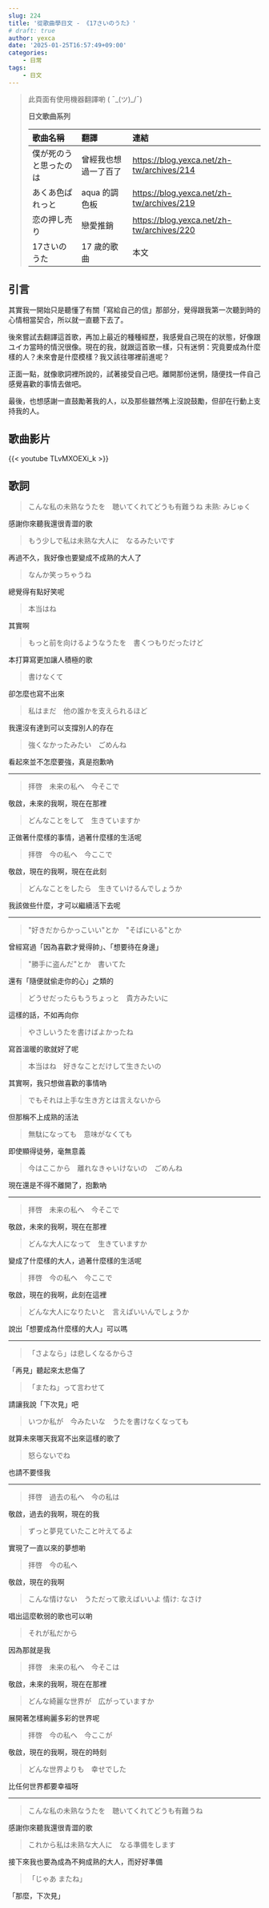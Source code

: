 ```yaml
---
slug: 224
title: '從歌曲學日文 - 《17さいのうた》'
# draft: true
author: yexca
date: '2025-01-25T16:57:49+09:00'
categories:
    - 日常
tags:
    - 日文
---
```


> 此頁面有使用機器翻譯喲 ( ¯\_(ツ)_/¯)
>
> **日文歌曲系列**
>
> | 歌曲名稱 | 翻譯 | 連結 |
> |:-- | :-- | :--|
> | 僕が死のうと思ったのは | 曾經我也想過一了百了 | <https://blog.yexca.net/zh-tw/archives/214> |
> | あくあ色ぱれっと | aqua 的調色板 | <https://blog.yexca.net/zh-tw/archives/219> |
> | 恋の押し売り | 戀愛推銷 | <https://blog.yexca.net/zh-tw/archives/220> |
> | 17さいのうた | 17 歲的歌曲 | 本文 |

## 引言

其實我一開始只是聽懂了有關「寫給自己的信」那部分，覺得跟我第一次聽到時的心情相當契合，所以就一直聽下去了。

後來嘗試去翻譯這首歌，再加上最近的種種經歷，我感覺自己現在的狀態，好像跟ユイカ當時的情況很像。現在的我，就跟這首歌一樣，只有迷惘：究竟要成為什麼樣的人？未來會是什麼模樣？我又該往哪裡前進呢？

正面一點，就像歌詞裡所說的，試著接受自己吧。離開那份迷惘，隨便找一件自己感覺喜歡的事情去做吧。

最後，也想感謝一直鼓勵著我的人，以及那些雖然嘴上沒說鼓勵，但卻在行動上支持我的人。

## 歌曲影片

{{< youtube TLvMXOEXi_k >}}

## 歌詞

> こんな私の未熟なうたを　聴いてくれてどうも有難うね
> 未熟: みじゅく

感謝你來聽我還很青澀的歌

> もう少しで私は未熟な大人に　なるみたいです

再過不久，我好像也要變成不成熟的大人了

> なんか笑っちゃうね

總覺得有點好笑呢

> 本当はね

其實啊

> もっと前を向けるようなうたを　書くつもりだったけど

本打算寫更加讓人積極的歌

> 書けなくて

卻怎麼也寫不出來

> 私はまだ　他の誰かを支えられるほど

我還沒有達到可以支撐別人的存在

> 強くなかったみたい　ごめんね

看起來並不怎麼要強，真是抱歉吶

---

> 拝啓　未来の私へ　今そこで

敬啟，未來的我啊，現在在那裡

> どんなことをして　生きていますか

正做著什麼樣的事情，過著什麼樣的生活呢

> 拝啓　今の私へ　今ここで

敬啟，現在的我啊，現在在此刻

> どんなことをしたら　生きていけるんでしょうか

我該做些什麼，才可以繼續活下去呢

---

> "好きだからかっこいい"とか　"そばにいる"とか

曾經寫過「因為喜歡才覺得帥」、「想要待在身邊」

> "勝手に盗んだ"とか　書いてた

還有「隨便就偷走你的心」之類的

> どうせだったらもうちょっと　貴方みたいに

這樣的話，不如再向你

> やさしいうたを書けばよかったね

寫首溫暖的歌就好了呢

> 本当はね　好きなことだけして生きたいの

其實啊，我只想做喜歡的事情吶

> でもそれは上手な生き方とは言えないから

但那稱不上成熟的活法

> 無駄になっても　意味がなくても

即使顯得徒勞，毫無意義

> 今はここから　離れなきゃいけないの　ごめんね

現在還是不得不離開了，抱歉吶

---

> 拝啓　未来の私へ　今そこで

敬啟，未來的我啊，現在在那裡

> どんな大人になって　生きていますか

變成了什麼樣的大人，過著什麼樣的生活呢

> 拝啓　今の私へ　今ここで

敬啟，現在的我啊，此刻在這裡

> どんな大人になりたいと　言えばいいんでしょうか

說出「想要成為什麼樣的大人」可以嗎

---

> 「さよなら」は悲しくなるからさ

「再見」聽起來太悲傷了

> 「またね」って言わせて

請讓我說「下次見」吧

> いつか私が　今みたいな　うたを書けなくなっても

就算未來哪天我寫不出來這樣的歌了

> 怒らないでね

也請不要怪我

---

> 拝啓　過去の私へ　今の私は

敬啟，過去的我啊，現在的我

> ずっと夢見ていたこと叶えてるよ

實現了一直以來的夢想喲

> 拝啓　今の私へ

敬啟，現在的我啊

> こんな情けない　うただって歌えばいいよ
> 情け: なさけ

唱出這麼軟弱的歌也可以喲

> それが私だから

因為那就是我

> 拝啓　未来の私へ　今そこは

敬啟，未來的我啊，現在在那裡

> どんな綺麗な世界が　広がっていますか

展開著怎樣絢麗多彩的世界呢

> 拝啓　今の私へ　今ここが

敬啟，現在的我啊，現在的時刻

> どんな世界よりも　幸せでした

比任何世界都要幸福呀

---

> こんな私の未熟なうたを　聴いてくれてどうも有難うね

感謝你來聽我還很青澀的歌

> これから私は未熟な大人に　なる準備をします

接下來我也要為成為不夠成熟的大人，而好好準備

> 「じゃあ またね」

「那麼，下次見」
